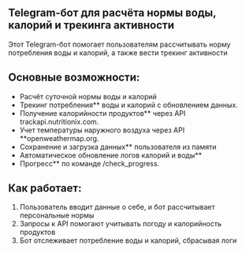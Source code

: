 ## Telegram-бот для расчёта нормы воды, калорий и трекинга активности

Этот Telegram-бот помогает пользователям рассчитывать норму потребления воды и калорий, а также вести трекинг активности

## Основные возможности:

- Расчёт суточной нормы воды и калорий
- Трекинг потребления** воды и калорий с обновлением данных.
- Получение калорийности продуктов** через API trackapi.nutritionix.com.
- Учет температуры наружного воздуха через API **openweathermap.org.
- Сохранение и загрузка данных** пользователя из памяти
- Автоматическое обновление логов калорий и воды**
- Прогресс** по команде /check_progress.


##  Как работает:

1. Пользователь вводит данные о себе, и бот рассчитывает персональные нормы
2. Запросы к API помогают учитывать погоду и калорийность продуктов
3. Бот отслеживает потребление воды и калорий, сбрасывая логи
